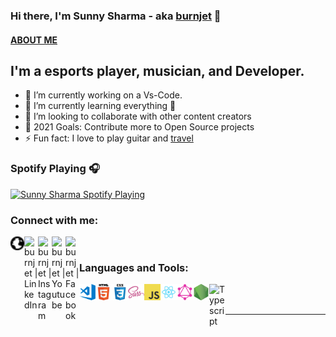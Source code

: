

### Hi there, I'm Sunny Sharma - aka [burnjet](https://burnjet.com/about) 👋

#### [ABOUT ME](http://sunxysharma.github.io)

## I'm a esports player, musician, and Developer.

- 🔭 I’m currently working on a Vs-Code.
- 🌱 I’m currently learning everything 🤣
- 👯 I’m looking to collaborate with other content creators
- 🥅 2021 Goals: Contribute more to Open Source projects
- ⚡ Fun fact: I love to play guitar and [travel](https://www.youtube.com/watch?v=IZL_Nff-tXc) 

### Spotify Playing 🎧
[<img src="https://now-playing-codestackr.vercel.app/api/spotify-playing" alt="Sunny Sharma Spotify Playing" width="350" />](https://open.spotify.com/playlist/6EdITp4Ii6bOEpLccungLm)

### Connect with me:

[<img align="left" alt="burnjet.com" width="22px" src="https://raw.githubusercontent.com/iconic/open-iconic/master/svg/globe.svg" />][website]
[<img align="left" alt="burnjet | LinkedIn" width="22px" src="https://cdn.jsdelivr.net/npm/simple-icons@v3/icons/linkedin.svg" />][linkedin]
[<img align="left" alt="burnjet | Instagram" width="22px" src="https://cdn.jsdelivr.net/npm/simple-icons@v3/icons/instagram.svg" />][instagram]
[<img align="left" alt="burnjet | Youtube" width="22px" src="https://cdn.jsdelivr.net/npm/simple-icons@v3/icons/instagram.svg" />][youtube]
[<img align="left" alt="burnjet | Facebook" width="22px" src="https://cdn.jsdelivr.net/npm/simple-icons@v3/icons/instagram.svg" />][facebook]
<br />

### Languages and Tools:
<img align="left" alt="Visual Studio Code" width="26px" src="https://raw.githubusercontent.com/github/explore/80688e429a7d4ef2fca1e82350fe8e3517d3494d/topics/visual-studio-code/visual-studio-code.png" />
<img align="left" alt="HTML5" width="26px" src="https://raw.githubusercontent.com/github/explore/80688e429a7d4ef2fca1e82350fe8e3517d3494d/topics/html/html.png" />
<img align="left" alt="CSS3" width="26px" src="https://raw.githubusercontent.com/github/explore/80688e429a7d4ef2fca1e82350fe8e3517d3494d/topics/css/css.png" />
<img align="left" alt="Sass" width="26px" src="https://raw.githubusercontent.com/github/explore/80688e429a7d4ef2fca1e82350fe8e3517d3494d/topics/sass/sass.png" />
<img align="left" alt="JavaScript" width="26px" src="https://raw.githubusercontent.com/github/explore/80688e429a7d4ef2fca1e82350fe8e3517d3494d/topics/javascript/javascript.png" />
<img align="left" alt="React" width="26px" src="https://raw.githubusercontent.com/github/explore/80688e429a7d4ef2fca1e82350fe8e3517d3494d/topics/react/react.png" />
<img align="left" alt="GraphQL" width="26px" src="https://raw.githubusercontent.com/github/explore/80688e429a7d4ef2fca1e82350fe8e3517d3494d/topics/graphql/graphql.png" />
<img align="left" alt="Node.js" width="26px" src="https://raw.githubusercontent.com/github/explore/80688e429a7d4ef2fca1e82350fe8e3517d3494d/topics/nodejs/nodejs.png" />
<img align="left" alt="Typescript" width="26px" src="https://raw.githubusercontent.com/remojansen/logo.ts/master/ts.png" />

<br />
<br />

---


[website]: https://burnjet.com/about
[instagram]: https://instagram.com/mr.sunnysharma
[linkedin]: https://www.linkedin.com/in/sunxysharma/
[youtube]: https://www.youtube.com/channel/UC-8zHA8JtbUgrnao4znk00A
[facebook]: https://www.facebook.com/burnjet
